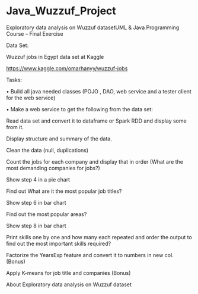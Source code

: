 # Java_Wuzzuf_Project
Exploratory data analysis on Wuzzuf datasetUML & Java Programming Course – Final Exercise

Data Set:

Wuzzuf jobs in Egypt data set at Kaggle

https://www.kaggle.com/omarhanyy/wuzzuf-jobs

Tasks:

• Build all java needed classes (POJO , DAO, web service and a tester client for the web service)

• Make a web service to get the following from the data set:

Read data set and convert it to dataframe or Spark RDD and display some from it.

Display structure and summary of the data.

Clean the data (null, duplications)

Count the jobs for each company and display that in order (What are the most demanding companies for jobs?)

Show step 4 in a pie chart

Find out What are it the most popular job titles?

Show step 6 in bar chart

Find out the most popular areas?

Show step 8 in bar chart

Print skills one by one and how many each repeated and order the output to find out the most important skills required?

Factorize the YearsExp feature and convert it to numbers in new col. (Bonus)

Apply K-means for job title and companies (Bonus)

About
Exploratory data analysis on Wuzzuf dataset


